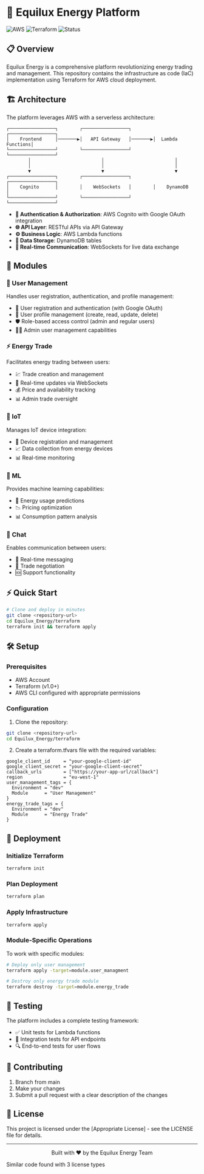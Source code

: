 # 🌟 Equilux Energy Platform

![AWS](https://img.shields.io/badge/AWS-Cloud-orange)
![Terraform](https://img.shields.io/badge/Terraform-IaC-purple)
![Status](https://img.shields.io/badge/Status-Active-brightgreen)

## 📋 Overview
Equilux Energy is a comprehensive platform revolutionizing energy trading and management. This repository contains the infrastructure as code (IaC) implementation using Terraform for AWS cloud deployment.

## 🏗️ Architecture

The platform leverages AWS with a serverless architecture:

```
┌─────────────────┐        ┌─────────────────┐        ┌─────────────────┐
│    Frontend     │───────▶│   API Gateway   │───────▶│  Lambda Functions│
└─────────────────┘        └─────────────────┘        └─────────────────┘
        │                          │                          │
        │                          │                          │
        ▼                          ▼                          ▼
┌─────────────────┐        ┌─────────────────┐        ┌─────────────────┐
│    Cognito      │        │    WebSockets   │        │    DynamoDB     │
└─────────────────┘        └─────────────────┘        └─────────────────┘
```

- **🔐 Authentication & Authorization**: AWS Cognito with Google OAuth integration
- **🌐 API Layer**: RESTful APIs via API Gateway
- **⚙️ Business Logic**: AWS Lambda functions
- **💾 Data Storage**: DynamoDB tables
- **📡 Real-time Communication**: WebSockets for live data exchange

## 🧩 Modules

### 👥 User Management
Handles user registration, authentication, and profile management:
- 🔑 User registration and authentication (with Google OAuth)
- 👤 User profile management (create, read, update, delete)
- 🛡️ Role-based access control (admin and regular users)
- 👨‍💼 Admin user management capabilities

### ⚡ Energy Trade
Facilitates energy trading between users:
- 💹 Trade creation and management
- 🔄 Real-time updates via WebSockets
- 💰 Price and availability tracking
- 📊 Admin trade oversight

### 🔌 IoT
Manages IoT device integration:
- 📱 Device registration and management
- 📈 Data collection from energy devices
- 📊 Real-time monitoring

### 🧠 ML
Provides machine learning capabilities:
- 🔮 Energy usage predictions
- 📉 Pricing optimization
- 📊 Consumption pattern analysis

### 💬 Chat
Enables communication between users:
- 📨 Real-time messaging
- 🤝 Trade negotiation
- 🆘 Support functionality

## ⚡ Quick Start

```bash
# Clone and deploy in minutes
git clone <repository-url>
cd Equilux_Energy/terraform
terraform init && terraform apply
```

## 🛠️ Setup

### Prerequisites
- AWS Account
- Terraform (v1.0+)
- AWS CLI configured with appropriate permissions

### Configuration

1. Clone the repository:
```sh
git clone <repository-url>
cd Equilux_Energy/terraform
```

2. Create a terraform.tfvars file with the required variables:
```hcl
google_client_id     = "your-google-client-id"
google_client_secret = "your-google-client-secret"
callback_urls        = ["https://your-app-url/callback"]
region               = "eu-west-1"
user_management_tags = {
  Environment = "dev"
  Module      = "User Management"
}
energy_trade_tags = {
  Environment = "dev"
  Module      = "Energy Trade"
}
```

## 🚀 Deployment

### Initialize Terraform
```sh
terraform init
```

### Plan Deployment
```sh
terraform plan
```

### Apply Infrastructure
```sh
terraform apply
```

### Module-Specific Operations
To work with specific modules:

```sh
# Deploy only user management
terraform apply -target=module.user_managment

# Destroy only energy trade module
terraform destroy -target=module.energy_trade
```

## 🧪 Testing

The platform includes a complete testing framework:
- ✅ Unit tests for Lambda functions
- 🔄 Integration tests for API endpoints
- 🔍 End-to-end tests for user flows

## 👥 Contributing

1. Branch from main
2. Make your changes
3. Submit a pull request with a clear description of the changes

## 📄 License

This project is licensed under the [Appropriate License] - see the LICENSE file for details.

---

<p align="center">Built with ❤️ by the Equilux Energy Team</p>

Similar code found with 3 license types